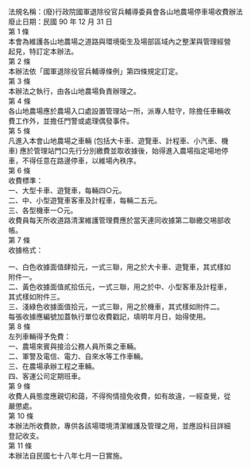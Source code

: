 法規名稱：(廢)行政院國軍退除役官兵輔導委員會各山地農場停車場收費辦法  
廢止日期：民國 90 年 12 月 31 日  
第 1 條  
本會為維護各山地農場之道路與環境衛生及場部區域內之整潔與管理經營  
起見，特訂定本辦法。  
第 2 條  
本辦法依「國軍退除役官兵輔導條例」第四條規定訂定。  
第 3 條  
本辦法之執行，由各山地農場負責辦理之。  
第 4 條  
各山地農場應於農場入口處設置管理站一所，派專人駐守，除擔任車輛收  
費工作外，並擔任門警或處理偶發事件。  
第 5 條  
凡進入本會山地農場之車輛 (包括大卡車、遊覽車、計程車、小汽車、機  
車) 應於管理站門口先行分別繳費並取收據後，始得進入農場指定場地停  
車，不得任意在路邊停車，以維場內秩序。  
第 6 條  
收費標準：  
一、大型卡車、遊覽車，每輛四○元。  
二、中、小型遊覽車客車及計程車，每輛二五元。  
三、各型機車一○元。  
收費員每天所收道路清潔維護管理費應於當天連同收據第二聯繳交埸部收  
帳。  
第 7 條  
收據格式：  


一、白色收據面值肆拾元，一式三聯，用之於大卡車、遊覽車，其式樣如  
附件一。  
二、黃色收據面值貳拾伍元，一式三聯，用之於中、小型客車及計程車，  
其式樣如附件三。  
三、淺綠色收據面值拾元，一式三聯，用之於機車，其式樣如附件二。  
每張收據應編號加蓋執行單位收費戳記，填明年月日，始得使用。  
第 8 條  
左列車輛得予免費：  
一、農場來賓與接洽公務人員所乘之車輛。  
二、軍警及電信、電力、自來水等工作車輛。  
三、在農場承辦工程之車輛。  
四、客運公司定期班車。  
第 9 條  
收費人員態度應親切和藹，不得徇情擅免收費，如有故違，一經查覺，從  
嚴懲處。  
第 10 條  
本辦法所收費款，專供各該場環境清潔維護及管理之用，並應設科目詳細  
登記收支。  
第 11 條  
本辦法自民國七十八年七月一日實施。  



